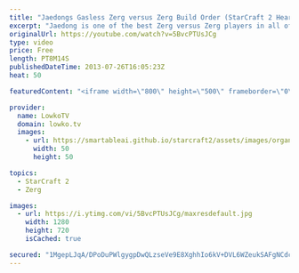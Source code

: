 ```yaml
---
title: "Jaedongs Gasless Zerg versus Zerg Build Order (StarCraft 2 Heart of the Swarm)"
excerpt: "Jaedong is one of the best Zerg versus Zerg players in all of a StarCraft. Period. Also in StarCraft 2: Heart of the Swarm. He's been doing amazing in this matchup for years and years, and we obviously need to figure out why and what is so good.  9 Overlord 15 Hatchery 16 Spawning Pool 17 Overlord When"
originalUrl: https://youtube.com/watch?v=5BvcPTUsJCg
type: video
price: Free
length: PT8M14S
publishedDateTime: 2013-07-26T16:05:23Z
heat: 50

featuredContent: "<iframe width=\"800\" height=\"500\" frameborder=\"0\" src=\"https://www.youtube.com/embed/5BvcPTUsJCg\" allow=\"accelerometer; autoplay; encrypted-media; gyroscope; picture-in-picture\" allowfullscreen></iframe>"

provider:
  name: LowkoTV
  domain: lowko.tv
  images:
    - url: https://smartableai.github.io/starcraft2/assets/images/organizations/lowko.tv-50x50.jpg
      width: 50
      height: 50

topics:
  - StarCraft 2
  - Zerg

images:
  - url: https://i.ytimg.com/vi/5BvcPTUsJCg/maxresdefault.jpg
    width: 1280
    height: 720
    isCached: true

secured: "1MgepLJqA/DPoDuPWlgygpDwQLzseVe9E8XghhIo6kV+DVL6WZeukSAFgNCdc3lKgW1P6ZkOurEInvAEP73jKxRSGMOujYhcfRDP49fEuFEKmkHx2FPSwMzaFbEsXBU28Df4btaiKWRMRo2V2gyEM0pmQdJpDSOg/LWzKrYBUq0/KV8d+jIybLqgubYawWK2KyhskFx5G8qAJHItTC7y+jxSzazyigwg3vS+NiE+Nv+F/zOAGipOOYNE0mGs90WJNYJSfJw8br9h+Wlh6ENwydvGBhzrCibX0oRnI4zFcZpuNx/f2fv+lTt1+JlrVk5EnrySeNxEK2CfwuCFKyVvGx6+793CHmld5hkFHtkMZxcaud6OmszJDin8MrfpehtENw30LD99dAKfcu0jIKLKEKxW72NqKeQUw2NR5/5d3rk=;OX45fadoOaLY1LzE1JSgRw=="
---
```


